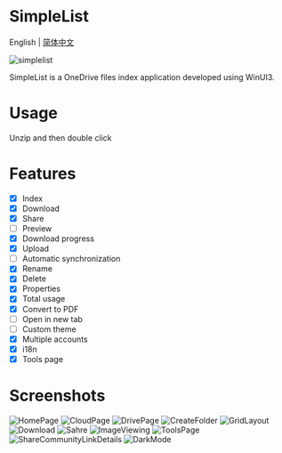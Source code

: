 # SimpleList

English | [简体中文](./README_zh_CN.md)

![simplelist](https://socialify.git.ci/aiguoli/simplelist/image?description=1&font=Raleway&language=1&name=1&stargazers=1&theme=Light)

SimpleList is a OneDrive files index application developed using WinUI3.

# Usage

Unzip and then double click

# Features

- [x] Index
- [x] Download
- [x] Share
- [ ] Preview
- [x] Download progress
- [x] Upload
- [ ] Automatic synchronization
- [x] Rename
- [x] Delete
- [x] Properties
- [x] Total usage
- [x] Convert to PDF
- [ ] Open in new tab
- [ ] Custom theme
- [x] Multiple accounts
- [x] i18n
- [x] Tools page

# Screenshots

![HomePage](./ScreenShots/HomePage.png)
![CloudPage](./ScreenShots/CloudPage.png)
![DrivePage](./ScreenShots/DrivePage.png)
![CreateFolder](./ScreenShots/CreateFolder.png)
![GridLayout](./ScreenShots/GridLayout.png)
![Download](./ScreenShots/Download.png)
![Sahre](./ScreenShots/Share.png)
![ImageViewing](./ScreenShots/ImageViewing.png)
![ToolsPage](./ScreenShots/ToolsPage.png)
![ShareCommunityLinkDetails](./ScreenShots/ShareCommunityLinkDetails.png)
![DarkMode](./ScreenShots/DarkMode.png)
